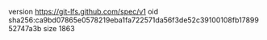 version https://git-lfs.github.com/spec/v1
oid sha256:ca9bd07865e0578219eba1fa722571da56f3de52c39100108fb1789952747a3b
size 1863
